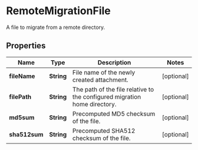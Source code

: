 

# RemoteMigrationFile

A file to migrate from a remote directory.

## Properties

| Name | Type | Description | Notes |
|------------ | ------------- | ------------- | -------------|
|**fileName** | **String** | File name of the newly created attachment. |  [optional] |
|**filePath** | **String** | The path of the file relative to the configured migration home directory. |  [optional] |
|**md5sum** | **String** | Precomputed MD5 checksum of the file. |  [optional] |
|**sha512sum** | **String** | Precomputed SHA512 checksum of the file. |  [optional] |



